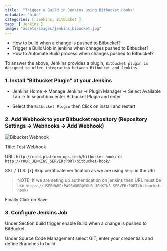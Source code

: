 ```yaml
---
title:  "Trigger a Build in Jenkins using Bitbucket Hooks"
metadate: "hide"
categories: [ Jenkins, Bitbucket ]
tags: [ Jenkins ]
image: "assets/images/jenkins_bibucket.jpg"
---
```



- How to build when a change is pushed to Bitbucket?
- Trigger a Build/Job in jenkins when chnages pushed to Bitbucket?
- How to Automate Build process when changes pushed to Bitbucket?


To answer the above, Jenkins provides a plugin, `Bitbucket plugin is designed to offer integration between Bitbucket and Jenkins`

### 1. Install “Bitbucket Plugin” at your Jenkins

- Jenkins Home ->  Manage Jenkins -> Plugin Manager -> Select Available Tab -> In searchbox enter  Bitbucket Plugin and enter

- Select the `Bitbucket Plugin` then Click on install and restart

### 2. Add Webhook to your Bitbucket repository (Repository Settings -> Webhooks -> Add Webhook)

![Bibucket Webhook](https://platform-ops.tech/assets/images/bitbucket_webhook.png)

Title: Test Webhook

URL: `http://cicd.platform-ops.tech/bitbucket-hook/` or `http://YOUR_JENKINS_SERVER:PORT/bitbucket-hook/`

SSL / TLS: [x] Skip certificate verification as we are using `http` in the URL

> NOTE: If we are seting up authentication on jenkins then URL must be like `https://USERNAME:PASSWORD@YOUR_JENKINS_SERVER:PORT/bitbucket-hook/`

Finally Click on Save


### 3. Configure Jenkins Job

Under Section build trigger enable Build when a change is pushed to BitBucket

Under Source Code Management select GIT; enter your credentials and define Branches to build